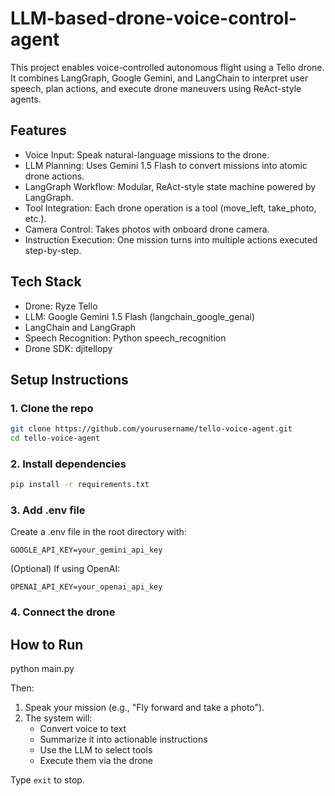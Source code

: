 # LLM-based-drone-voice-control-agent

This project enables voice-controlled autonomous flight using a Tello drone. It combines LangGraph, Google Gemini, and LangChain to interpret user speech, plan actions, and execute drone maneuvers using ReAct-style agents.

## Features

- Voice Input: Speak natural-language missions to the drone.
- LLM Planning: Uses Gemini 1.5 Flash to convert missions into atomic drone actions.
- LangGraph Workflow: Modular, ReAct-style state machine powered by LangGraph.
- Tool Integration: Each drone operation is a tool (move_left, take_photo, etc.).
- Camera Control: Takes photos with onboard drone camera.
- Instruction Execution: One mission turns into multiple actions executed step-by-step.

## Tech Stack

- Drone: Ryze Tello
- LLM: Google Gemini 1.5 Flash (langchain_google_genai)
- LangChain and LangGraph
- Speech Recognition: Python speech_recognition
- Drone SDK: djitellopy

## Setup Instructions

### 1. Clone the repo
```bash
git clone https://github.com/yourusername/tello-voice-agent.git
cd tello-voice-agent
```

### 2. Install dependencies
```bash
pip install -r requirements.txt
```

### 3. Add .env file
Create a .env file in the root directory with:

```
GOOGLE_API_KEY=your_gemini_api_key
```

(Optional) If using OpenAI:
```
OPENAI_API_KEY=your_openai_api_key
```

### 4. Connect the drone

## How to Run

python main.py


Then:
1. Speak your mission (e.g., "Fly forward and take a photo").
2. The system will:
   - Convert voice to text
   - Summarize it into actionable instructions
   - Use the LLM to select tools
   - Execute them via the drone

Type `exit` to stop.
